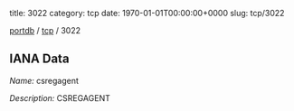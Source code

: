 title: 3022
category: tcp
date: 1970-01-01T00:00:00+0000
slug: tcp/3022

[portdb](/) / [tcp](/category/tcp.html) / 3022


## IANA Data

_Name:_ csregagent

_Description:_ CSREGAGENT

